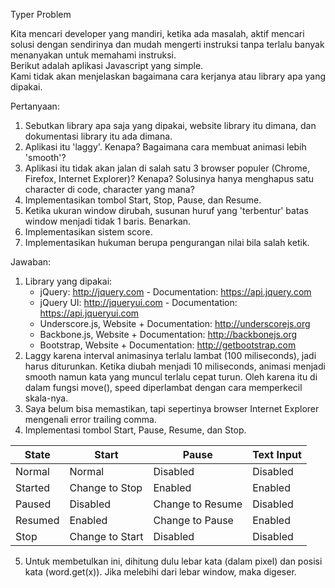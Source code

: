 Typer Problem   
    
Kita mencari developer yang mandiri, ketika ada masalah, aktif mencari solusi dengan sendirinya dan mudah mengerti instruksi tanpa terlalu banyak menanyakan untuk memahami instruksi.     
Berikut adalah aplikasi Javascript yang simple.    
Kami tidak akan menjelaskan bagaimana cara kerjanya atau library apa yang dipakai.   
    
Pertanyaan:   
1. Sebutkan library apa saja yang dipakai, website library itu dimana, dan dokumentasi library itu ada dimana.    
2. Aplikasi itu 'laggy'. Kenapa? Bagaimana cara membuat animasi lebih 'smooth'?    
3. Aplikasi itu tidak akan jalan di salah satu 3 browser populer (Chrome, Firefox, Internet Explorer)? Kenapa? Solusinya hanya menghapus satu character di code, character yang mana?    
4. Implementasikan tombol Start, Stop, Pause, dan Resume.   
5. Ketika ukuran window dirubah, susunan huruf yang 'terbentur' batas window menjadi tidak 1 baris. Benarkan.    
6. Implementasikan sistem score.   
7. Implementasikan hukuman berupa pengurangan nilai bila salah ketik.

Jawaban: 
1. Library yang dipakai:
   - jQuery: http://jquery.com - Documentation: https://api.jquery.com
   - jQuery UI: http://jqueryui.com - Documentation: https://api.jqueryui.com
   - Underscore.js, Website + Documentation: http://underscorejs.org
   - Backbone.js, Website + Documentation: http://backbonejs.org
   - Bootstrap, Website + Documentation: http://getbootstrap.com
2. Laggy karena interval animasinya terlalu lambat (100 miliseconds), jadi harus diturunkan. Ketika diubah menjadi 10 miliseconds, animasi menjadi smooth namun kata yang muncul terlalu cepat turun. Oleh karena itu di dalam fungsi move(), speed diperlambat dengan cara memperkecil skala-nya. 
3. Saya belum bisa memastikan, tapi sepertinya browser Internet Explorer mengenali error trailing comma. 
4. Implementasi tombol Start, Pause, Resume, dan Stop. 

|   State   |   Start   |   Pause   | Text Input |
|-----------|-----------|-----------|------------|
| Normal    | Normal    | Disabled  | Disabled   |
| Started   | Change to Stop | Enabled | Enabled |
| Paused    | Disabled  | Change to Resume | Disabled |
| Resumed   | Enabled   | Change to Pause  | Enabled |
| Stop      | Change to Start | Disabled | Disabled |
5. Untuk membetulkan ini, dihitung dulu lebar kata (dalam pixel) dan posisi kata (word.get(x)). Jika melebihi dari lebar window, maka digeser.